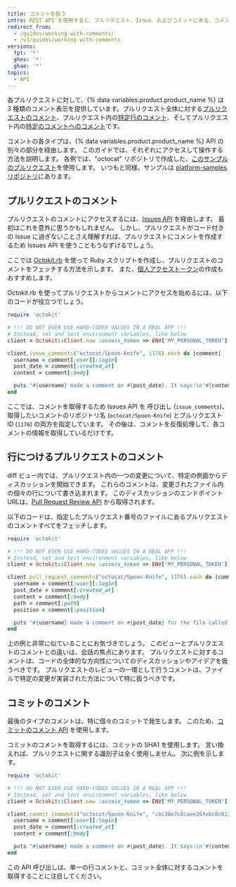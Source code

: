 ```yaml
---
title: コメントを扱う
intro: REST API を使用すると、プルリクエスト、Issue、およびコミットにある、コメントにアクセスして管理できます。
redirect_from:
  - /guides/working-with-comments/
  - /v3/guides/working-with-comments
versions:
  fpt: '*'
  ghes: '*'
  ghae: '*'
topics:
  - API
---
```




各プルリクエストに対して、{% data variables.product.product_name %} は 3 種類のコメント表示を提供しています。プルリクエスト全体に対する[プルリクエストのコメント][PR comment]、プルリクエスト内の[特定行のコメント][PR line comment]、そしてプルリクエスト内の[特定のコメントへのコメント][commit comment]です。

コメントの各タイプは、{% data variables.product.product_name %} API の別々の部分を経由します。 このガイドでは、それぞれにアクセスして操作する方法を説明します。 各例では、"octocat" リポジトリで作成した、[このサンプルのプルリクエスト][sample PR]を使用します。 いつもと同様、サンプルは [platform-samples リポジトリ][platform-samples]にあります。

## プルリクエストのコメント

プルリクエストのコメントにアクセスするには、[Issues API][issues] を経由します。 最初はこれを意外に思うかもしれません。 しかし、プルリクエストがコード付きの Issue に過ぎないことさえ理解すれば、プルリクエストにコメントを作成するため Issues API を使うこともうなずけるでしょう。

ここでは [Octokit.rb][octokit.rb] を使って Ruby スクリプトを作成し、プルリクエストのコメントをフェッチする方法を示します。 また、[個人アクセストークン][personal token]の作成もおすすめします。

Octokit.rb を使ってプルリクエストからコメントにアクセスを始めるには、以下のコードが役立つでしょう。

``` ruby
require 'octokit'

# !!! DO NOT EVER USE HARD-CODED VALUES IN A REAL APP !!!
# Instead, set and test environment variables, like below
client = Octokit::Client.new :access_token => ENV['MY_PERSONAL_TOKEN']

client.issue_comments("octocat/Spoon-Knife", 1176).each do |comment|
  username = comment[:user][:login]
  post_date = comment[:created_at]
  content = comment[:body]

  puts "#{username} made a comment on #{post_date}. It says:\n'#{content}'\n"
end
```

ここでは、コメントを取得するため Issues API を 呼び出し (`issue_comments`)、取得したいコメントのリポジトリ名 (`octocat/Spoon-Knife`) とプルリクエスト ID (`1176`) の両方を指定しています。 その後は、コメントを反復処理して、各コメントの情報を取得しているだけです。

## 行につけるプルリクエストのコメント

diff ビュー内では、プルリクエスト内の一つの変更について、特定の側面からディスカッションを開始できます。 これらのコメントは、変更されたファイル内の個々の行について書き込まれます。 このディスカッションのエンドポイントURLは、[Pull Request Review API][PR Review API] から取得されます。

以下のコードは、指定したプルリクエスト番号のファイルにあるプルリクエストのコメントすべてをフェッチします。

``` ruby
require 'octokit'

# !!! DO NOT EVER USE HARD-CODED VALUES IN A REAL APP !!!
# Instead, set and test environment variables, like below
client = Octokit::Client.new :access_token => ENV['MY_PERSONAL_TOKEN']

client.pull_request_comments("octocat/Spoon-Knife", 1176).each do |comment|
  username = comment[:user][:login]
  post_date = comment[:created_at]
  content = comment[:body]
  path = comment[:path]
  position = comment[:position]

  puts "#{username} made a comment on #{post_date} for the file called #{path}, on line #{position}. It says:\n'#{content}'\n"
end
```

上の例と非常に似ていることにお気づきでしょう。 このビューとプルリクエストのコメントとの違いは、会話の焦点にあります。 プルリクエストに対するコメントは、コードの全体的な方向性についてのディスカッションやアイデアを扱うべきです。 プルリクエストのレビューの一環として行うコメントは、ファイルで特定の変更が実装された方法について特に扱うべきです。

## コミットのコメント

最後のタイプのコメントは、特に個々のコミットで発生します。 このため、[コミットのコメント API][commit comment API] を使用します。

コミットのコメントを取得するには、コミットの SHA1 を使用します。 言い換えれば、プルリクエストに関する識別子は全く使用しません。 次に例を示します。

``` ruby
require 'octokit'

# !!! DO NOT EVER USE HARD-CODED VALUES IN A REAL APP !!!
# Instead, set and test environment variables, like below
client = Octokit::Client.new :access_token => ENV['MY_PERSONAL_TOKEN']

client.commit_comments("octocat/Spoon-Knife", "cbc28e7c8caee26febc8c013b0adfb97a4edd96e").each do |comment|
  username = comment[:user][:login]
  post_date = comment[:created_at]
  content = comment[:body]

  puts "#{username} made a comment on #{post_date}. It says:\n'#{content}'\n"
end
```

この API 呼び出しは、単一の行コメントと、コミット全体に対するコメントを取得することに注目してください。

[PR comment]: https://github.com/octocat/Spoon-Knife/pull/1176#issuecomment-24114792
[PR line comment]: https://github.com/octocat/Spoon-Knife/pull/1176#discussion_r6252889
[commit comment]: https://github.com/octocat/Spoon-Knife/commit/cbc28e7c8caee26febc8c013b0adfb97a4edd96e#commitcomment-4049848
[sample PR]: https://github.com/octocat/Spoon-Knife/pull/1176
[platform-samples]: https://github.com/github/platform-samples/tree/master/api/ruby/working-with-comments
[issues]: /rest/reference/issues#comments
[personal token]: /articles/creating-an-access-token-for-command-line-use
[octokit.rb]: https://github.com/octokit/octokit.rb
[PR Review API]: /rest/reference/pulls#comments
[commit comment API]: /rest/reference/repos#get-a-commit-comment
